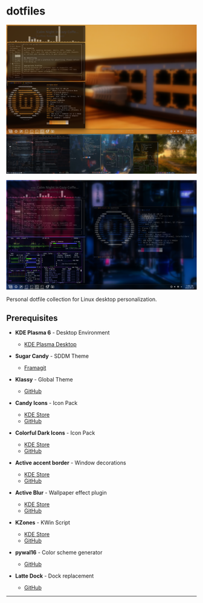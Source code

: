 # dotfiles

![Application Screenshot 1](screenshots/shot.png)

![Application Screenshot 2](screenshots/shot1.png)


Personal dotfile collection for Linux desktop personalization.

## Prerequisites

- **KDE Plasma 6** - Desktop Environment
  - [KDE Plasma Desktop](https://kde.org/de/plasma-desktop/)

- **Sugar Candy** - SDDM Theme
  - [Framagit](https://framagit.org/MarianArlt/sddm-sugar-candy)

- **Klassy** - Global Theme
  - [GitHub](https://github.com/paulmcauley/klassy)

- **Candy Icons** - Icon Pack
  - [KDE Store](https://store.kde.org/p/1305251/)
  - [GitHub](https://github.com/EliverLara/candy-icons)

- **Colorful Dark Icons** - Icon Pack
  - [KDE Store](https://store.kde.org/p/2091068)
  - [GitHub](https://github.com/L4ki/Colorful-Plasma-Themes)

- **Active accent border** - Window decorations
  - [KDE Store](https://store.kde.org/p/2118297)
  - [GitHub](https://github.com/nclarius/Plasma-window-decorations)

- **Active Blur** - Wallpaper effect plugin
  - [KDE Store](https://store.kde.org/p/2134907)
  - [GitHub](https://github.com/bouteillerAlan/blurredwallpaper)

- **KZones** - KWin Script
  - [KDE Store](https://store.kde.org/p/1909220)
  - [GitHub](https://github.com/gerritdevriese/kzones)

- **pywal16** - Color scheme generator
  - [GitHub](https://github.com/eylles/pywal16)

- **Latte Dock** - Dock replacement
  - [GitHub](https://github.com/KDE/latte-dock)

---
